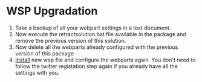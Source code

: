 # WSP Upgradation #
  1. Take a backup of all your webpart settings in a text document.
  1. Now execute the retractsolution.bat file available in the package and remove the previous version of this solution.
  1. Now delete all the webparts already configured with the previous version of this package
  1. [Install](Installation.md) new wsp file and configure the webparts again. You don't need to follow the twitter registation step again if you already have all the settings with you.